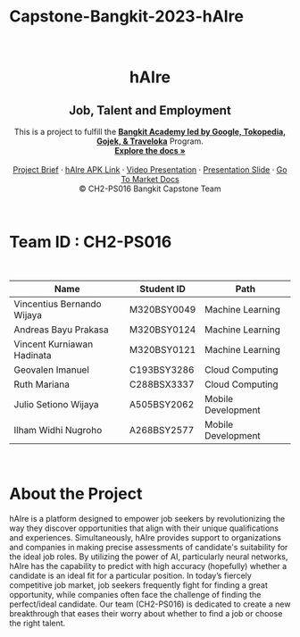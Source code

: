 
# Capstone-Bangkit-2023-hAIre

<br />
<p align="center">

  <h1 align="center">hAIre</h1>
  <h2 align="center">
  Job, Talent and Employment</h2>
  
  <p align="center">
  This is a project to fulfill the  <a href="https://grow.google/intl/id_id/bangkit/"><strong>Bangkit Academy led by Google, Tokopedia, Gojek, & Traveloka</strong></a>
   Program.
    <br />
    <a href="#"><strong>Explore the docs »</strong></a>
    <br />
    <br />
    <a href="https://docs.google.com/document/d/1DQVbwINiY_tn1WOXDajkKCSGzK_uOSlE_75tRcN3J2s/edit?usp=sharing">Project Brief</a>
    ·
    <a href="https://drive.google.com/file/d/14gw-wpgNwwxJbZSwFQQBXT5xZXdqRYGD/view?usp=sharin">hAIre APK Link</a>
    ·
    <a href="https://youtu.be/lRz8X6rC44o?si=BXdKWA3SFzkmGMbV">Video Presentation</a>
    ·
    <a href="https://www.canva.com/design/DAF3OR4Yp-E/UzKWYMWZcxswjRFFHJFwWA/edit">Presentation Slide</a>
    ·
    <a href="https://docs.google.com/document/d/1VgMV2PWmV8mnZUahAUDedDkboGJSHnxVja93U-BlVpA/edit?usp=sharing" target="_blank">Go To Market Docs</a>
    <br />
    © CH2-PS016 Bangkit Capstone Team
  </p>
</p>
<br>

# Team ID : CH2-PS016

<br>

| Name                   | Student ID  | Path                |
| ---------------------- | ----------  | ------------------- |
| Vincentius Bernando Wijaya | M320BSY0049 | Machine Learning    |
| Andreas Bayu Prakasa       | M320BSY0124 | Machine Learning    |
| Vincent Kurniawan Hadinata | M320BSY0121 | Machine Learning    |
| Geovalen Imanuel           | C193BSY3286 | Cloud Computing     |
| Ruth Mariana               | C288BSX3337 | Cloud Computing     |
| Julio Setiono Wijaya       | A505BSY2062 | Mobile Development  |
| Ilham Widhi Nugroho        | A268BSY2577 | Mobile Development  |

<br>

# About the Project

hAIre is a platform designed to empower job seekers by revolutionizing the way they discover opportunities that align with their unique qualifications and experiences. Simultaneously, hAIre provides support to organizations and companies in making precise assessments of candidate's suitability for the ideal job roles. By utilizing the power of AI, particularly neural networks, hAIre has the capability to predict with high accuracy (hopefully) whether a candidate is an ideal fit for a particular position. In today’s fiercely competitive job market, job seekers frequently fight for finding a great opportunity, while companies often face the challenge of finding the perfect/ideal candidate. Our team (CH2-PS016) is dedicated to create a new breakthrough that eases their worry about whether to find a job or choose the right talent.
